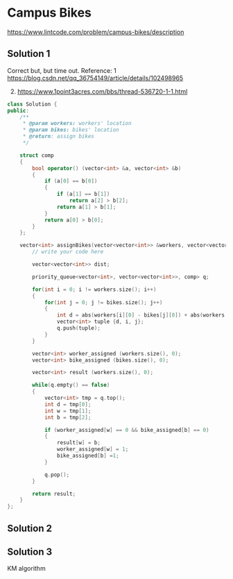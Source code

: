 # Campus Bikes

<https://www.lintcode.com/problem/campus-bikes/description>

## Solution 1

Correct but, but time out. Reference:
1 https://blog.csdn.net/qq_36754149/article/details/102498965

2. <https://www.1point3acres.com/bbs/thread-536720-1-1.html>

```cpp
class Solution {
public:
    /**
     * @param workers: workers' location
     * @param bikes: bikes' location
     * @return: assign bikes
     */

    struct comp
    {
        bool operator() (vector<int> &a, vector<int> &b)
        {
            if (a[0] == b[0])
            {
                if (a[1] == b[1])
                    return a[2] > b[2];
                return a[1] > b[1];
            }
            return a[0] > b[0];
        }
    };

    vector<int> assignBikes(vector<vector<int>> &workers, vector<vector<int>> &bikes) {
        // write your code here

        vector<vector<int>> dist;

        priority_queue<vector<int>, vector<vector<int>>, comp> q;

        for(int i = 0; i != workers.size(); i++)
        {
            for(int j = 0; j != bikes.size(); j++)
            {
                int d = abs(workers[i][0] - bikes[j][0]) + abs(workers[i][1] - bikes[j][1]);
                vector<int> tuple {d, i, j};
                q.push(tuple);
            }
        }

        vector<int> worker_assigned (workers.size(), 0);
        vector<int> bike_assigned (bikes.size(), 0);

        vector<int> result (workers.size(), 0);

        while(q.empty() == false)
        {
            vector<int> tmp = q.top();
            int d = tmp[0];
            int w = tmp[1];
            int b = tmp[2];

            if (worker_assigned[w] == 0 && bike_assigned[b] == 0)
            {
                result[w] = b;
                worker_assigned[w] = 1;
                bike_assigned[b] =1;
            }

            q.pop();
        }

        return result;
    }
};
```

## Solution 2

## Solution 3

KM algorithm
